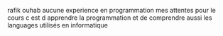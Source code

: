 rafik ouhab
aucune experience en programmation 
mes attentes pour le cours c est d apprendre la programmation et de comprendre aussi les languages utilisés en informatique